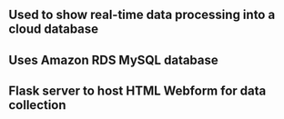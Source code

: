 ## Used to show real-time data processing into a cloud database 
## Uses Amazon RDS MySQL database
## Flask server to host HTML Webform for data collection
